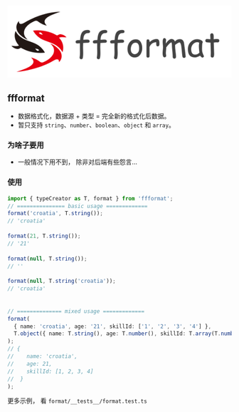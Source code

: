 
![logo](./ffformat_logo.png)

## ffformat
- 数据格式化，数据源 + 类型 = 完全新的格式化后数据。
- 暂只支持 `string`、`number`、`boolean`、`object` 和 `array`。


### 为啥子要用
- 一般情况下用不到， 除非对后端有些怨言...

### 使用
``` typescript
import { typeCreator as T, format } from 'ffformat';
// =============== basic usage =============
format('croatia', T.string());
// 'croatia'

format(21, T.string());
// '21'

format(null, T.string());
// ''

format(null, T.string('croatia'));
// 'croatia'


// ============== mixed usage =============
format(
  { name: 'croatia', age: '21', skillId: ['1', '2', '3', '4'] },
  T.object({ name: T.string(), age: T.number(), skillId: T.array(T.number()) })
);
// {
//    name: 'croatia',
//    age: 21,
//    skillId: [1, 2, 3, 4]
//  }
);

```
更多示例， 看 `format/__tests__/format.test.ts`
